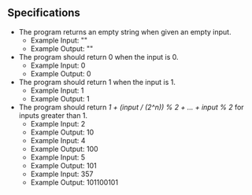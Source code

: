 ## Specifications

* The program returns an empty string when given an empty input.
  * Example Input: ""
  * Example Output: ""
* The program should return 0 when the input is 0.
  * Example Input: 0
  * Example Output: 0
* The program should return 1 when the input is 1.
  * Example Input: 1
  * Example Output: 1
* The program should return _1 + (input / (2^n)) % 2 + ... + input % 2_ for inputs greater than 1.
  * Example Input: 2
  * Example Output: 10
  * Example Input: 4
  * Example Output: 100
  * Example Input: 5
  * Example Output: 101
  * Example Input: 357
  * Example Output: 101100101
